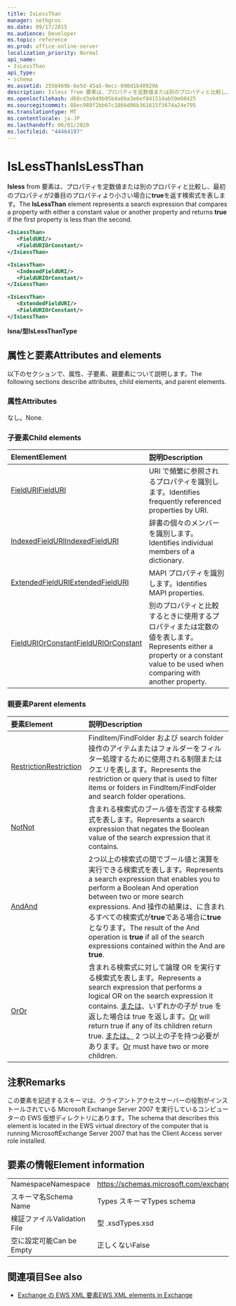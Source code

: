 ```yaml
---
title: IsLessThan
manager: sethgros
ms.date: 09/17/2015
ms.audience: Developer
ms.topic: reference
ms.prod: office-online-server
localization_priority: Normal
api_name:
- IsLessThan
api_type:
- schema
ms.assetid: 2550469b-6e5d-45a5-9ecc-090d1b409296
description: Isless from 要素は、プロパティを定数値または別のプロパティと比較し、最初のプロパティが2番目のプロパティより小さい場合に true を返す検索式を表します。
ms.openlocfilehash: d68cd3e049b95b4a6ba3e6ef841514ab59e60425
ms.sourcegitcommit: 88ec988f2bb67c1866d06b361615f3674a24e795
ms.translationtype: MT
ms.contentlocale: ja-JP
ms.lasthandoff: 06/01/2020
ms.locfileid: "44464197"
---
```

# <a name="islessthan"></a><span data-ttu-id="63789-103">IsLessThan</span><span class="sxs-lookup"><span data-stu-id="63789-103">IsLessThan</span></span>

<span data-ttu-id="63789-104">**Isless** from 要素は、プロパティを定数値または別のプロパティと比較し、最初のプロパティが2番目のプロパティより小さい場合に**true**を返す検索式を表します。</span><span class="sxs-lookup"><span data-stu-id="63789-104">The **IsLessThan** element represents a search expression that compares a property with either a constant value or another property and returns **true** if the first property is less than the second.</span></span> 
  
```xml
<IsLessThan>
   <FieldURI/>
   <FieldURIOrConstant/>
</IsLessThan>
```

```xml
<IsLessThan>
   <IndexedFieldURI/> 
   <FieldURIOrConstant/>
</IsLessThan>
```

```xml
<IsLessThan>
   <ExtendedFieldURI/>
   <FieldURIOrConstant/>
</IsLessThan>
```

<span data-ttu-id="63789-105">**Isna/型**</span><span class="sxs-lookup"><span data-stu-id="63789-105">**IsLessThanType**</span></span>

## <a name="attributes-and-elements"></a><span data-ttu-id="63789-106">属性と要素</span><span class="sxs-lookup"><span data-stu-id="63789-106">Attributes and elements</span></span>

<span data-ttu-id="63789-107">以下のセクションで、属性、子要素、親要素について説明します。</span><span class="sxs-lookup"><span data-stu-id="63789-107">The following sections describe attributes, child elements, and parent elements.</span></span>
  
### <a name="attributes"></a><span data-ttu-id="63789-108">属性</span><span class="sxs-lookup"><span data-stu-id="63789-108">Attributes</span></span>

<span data-ttu-id="63789-109">なし。</span><span class="sxs-lookup"><span data-stu-id="63789-109">None.</span></span>
  
### <a name="child-elements"></a><span data-ttu-id="63789-110">子要素</span><span class="sxs-lookup"><span data-stu-id="63789-110">Child elements</span></span>

|<span data-ttu-id="63789-111">**Element**</span><span class="sxs-lookup"><span data-stu-id="63789-111">**Element**</span></span>|<span data-ttu-id="63789-112">**説明**</span><span class="sxs-lookup"><span data-stu-id="63789-112">**Description**</span></span>|
|:-----|:-----|
|[<span data-ttu-id="63789-113">FieldURI</span><span class="sxs-lookup"><span data-stu-id="63789-113">FieldURI</span></span>](fielduri.md) <br/> |<span data-ttu-id="63789-114">URI で頻繁に参照されるプロパティを識別します。</span><span class="sxs-lookup"><span data-stu-id="63789-114">Identifies frequently referenced properties by URI.</span></span>  <br/> |
|[<span data-ttu-id="63789-115">IndexedFieldURI</span><span class="sxs-lookup"><span data-stu-id="63789-115">IndexedFieldURI</span></span>](indexedfielduri.md) <br/> |<span data-ttu-id="63789-116">辞書の個々のメンバーを識別します。</span><span class="sxs-lookup"><span data-stu-id="63789-116">Identifies individual members of a dictionary.</span></span>  <br/> |
|[<span data-ttu-id="63789-117">ExtendedFieldURI</span><span class="sxs-lookup"><span data-stu-id="63789-117">ExtendedFieldURI</span></span>](extendedfielduri.md) <br/> |<span data-ttu-id="63789-118">MAPI プロパティを識別します。</span><span class="sxs-lookup"><span data-stu-id="63789-118">Identifies MAPI properties.</span></span>  <br/> |
|[<span data-ttu-id="63789-119">FieldURIOrConstant</span><span class="sxs-lookup"><span data-stu-id="63789-119">FieldURIOrConstant</span></span>](fielduriorconstant.md) <br/> |<span data-ttu-id="63789-120">別のプロパティと比較するときに使用するプロパティまたは定数の値を表します。</span><span class="sxs-lookup"><span data-stu-id="63789-120">Represents either a property or a constant value to be used when comparing with another property.</span></span>  <br/> |
   
### <a name="parent-elements"></a><span data-ttu-id="63789-121">親要素</span><span class="sxs-lookup"><span data-stu-id="63789-121">Parent elements</span></span>

|<span data-ttu-id="63789-122">**要素**</span><span class="sxs-lookup"><span data-stu-id="63789-122">**Element**</span></span>|<span data-ttu-id="63789-123">**説明**</span><span class="sxs-lookup"><span data-stu-id="63789-123">**Description**</span></span>|
|:-----|:-----|
|[<span data-ttu-id="63789-124">Restriction</span><span class="sxs-lookup"><span data-stu-id="63789-124">Restriction</span></span>](restriction.md) <br/> |<span data-ttu-id="63789-125">FindItem/FindFolder および search folder 操作のアイテムまたはフォルダーをフィルター処理するために使用される制限またはクエリを表します。</span><span class="sxs-lookup"><span data-stu-id="63789-125">Represents the restriction or query that is used to filter items or folders in FindItem/FindFolder and search folder operations.</span></span>  <br/> |
|[<span data-ttu-id="63789-126">Not</span><span class="sxs-lookup"><span data-stu-id="63789-126">Not</span></span>](not.md) <br/> |<span data-ttu-id="63789-127">含まれる検索式のブール値を否定する検索式を表します。</span><span class="sxs-lookup"><span data-stu-id="63789-127">Represents a search expression that negates the Boolean value of the search expression that it contains.</span></span>  <br/> |
|[<span data-ttu-id="63789-128">And</span><span class="sxs-lookup"><span data-stu-id="63789-128">And</span></span>](and.md) <br/> |<span data-ttu-id="63789-129">2つ以上の検索式の間でブール値と演算を実行できる検索式を表します。</span><span class="sxs-lookup"><span data-stu-id="63789-129">Represents a search expression that enables you to perform a Boolean And operation between two or more search expressions.</span></span> <span data-ttu-id="63789-130">And 操作の結果は、に含まれるすべての検索式が**true**である場合に**true**となります。</span><span class="sxs-lookup"><span data-stu-id="63789-130">The result of the And operation is **true** if all of the search expressions contained within the And are **true**.</span></span>  <br/> |
|[<span data-ttu-id="63789-131">Or</span><span class="sxs-lookup"><span data-stu-id="63789-131">Or</span></span>](or.md) <br/> |<span data-ttu-id="63789-132">含まれる検索式に対して論理 OR を実行する検索式を表します。</span><span class="sxs-lookup"><span data-stu-id="63789-132">Represents a search expression that performs a logical OR on the search expression it contains.</span></span> <span data-ttu-id="63789-133">[または](or.md)、いずれかの子が true を返した場合は true を返します。</span><span class="sxs-lookup"><span data-stu-id="63789-133">[Or](or.md) will return true if any of its children return true.</span></span> <span data-ttu-id="63789-134">[または、](or.md) 2 つ以上の子を持つ必要があります。</span><span class="sxs-lookup"><span data-stu-id="63789-134">[Or](or.md) must have two or more children.</span></span>  <br/> |
   
## <a name="remarks"></a><span data-ttu-id="63789-135">注釈</span><span class="sxs-lookup"><span data-stu-id="63789-135">Remarks</span></span>

<span data-ttu-id="63789-136">この要素を記述するスキーマは、クライアントアクセスサーバーの役割がインストールされている Microsoft Exchange Server 2007 を実行しているコンピューターの EWS 仮想ディレクトリにあります。</span><span class="sxs-lookup"><span data-stu-id="63789-136">The schema that describes this element is located in the EWS virtual directory of the computer that is running MicrosoftExchange Server 2007 that has the Client Access server role installed.</span></span>
  
## <a name="element-information"></a><span data-ttu-id="63789-137">要素の情報</span><span class="sxs-lookup"><span data-stu-id="63789-137">Element information</span></span>

|||
|:-----|:-----|
|<span data-ttu-id="63789-138">Namespace</span><span class="sxs-lookup"><span data-stu-id="63789-138">Namespace</span></span>  <br/> |https://schemas.microsoft.com/exchange/services/2006/types  <br/> |
|<span data-ttu-id="63789-139">スキーマ名</span><span class="sxs-lookup"><span data-stu-id="63789-139">Schema Name</span></span>  <br/> |<span data-ttu-id="63789-140">Types スキーマ</span><span class="sxs-lookup"><span data-stu-id="63789-140">Types schema</span></span>  <br/> |
|<span data-ttu-id="63789-141">検証ファイル</span><span class="sxs-lookup"><span data-stu-id="63789-141">Validation File</span></span>  <br/> |<span data-ttu-id="63789-142">型 .xsd</span><span class="sxs-lookup"><span data-stu-id="63789-142">Types.xsd</span></span>  <br/> |
|<span data-ttu-id="63789-143">空に設定可能</span><span class="sxs-lookup"><span data-stu-id="63789-143">Can be Empty</span></span>  <br/> |<span data-ttu-id="63789-144">正しくない</span><span class="sxs-lookup"><span data-stu-id="63789-144">False</span></span>  <br/> |
   
## <a name="see-also"></a><span data-ttu-id="63789-145">関連項目</span><span class="sxs-lookup"><span data-stu-id="63789-145">See also</span></span>

- [<span data-ttu-id="63789-146">Exchange の EWS XML 要素</span><span class="sxs-lookup"><span data-stu-id="63789-146">EWS XML elements in Exchange</span></span>](ews-xml-elements-in-exchange.md)

